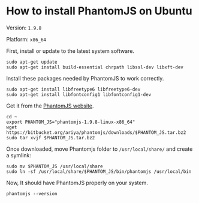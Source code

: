 # How to install PhantomJS on Ubuntu

Version: `1.9.8`

Platform: `x86_64`

First, install or update to the latest system software.

	sudo apt-get update
	sudo apt-get install build-essential chrpath libssl-dev libxft-dev
	
Install these packages needed by PhantomJS to work correctly.

	sudo apt-get install libfreetype6 libfreetype6-dev
	sudo apt-get install libfontconfig1 libfontconfig1-dev


Get it from the [PhantomJS website](http://phantomjs.org/).

	cd ~
	export PHANTOM_JS="phantomjs-1.9.8-linux-x86_64"
	wget https://bitbucket.org/ariya/phantomjs/downloads/$PHANTOM_JS.tar.bz2
	sudo tar xvjf $PHANTOM_JS.tar.bz2

Once downloaded, move Phantomjs folder to `/usr/local/share/` and create a symlink:

	sudo mv $PHANTOM_JS /usr/local/share
	sudo ln -sf /usr/local/share/$PHANTOM_JS/bin/phantomjs /usr/local/bin

Now, It should have PhantomJS properly on your system.

	phantomjs --version
